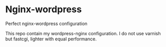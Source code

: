 # Nginx-wordpress
Perfect nginx-wordpress configuration

This repo contain my wordpress-nginx configuration. I do not use varnish but fastcgi, lighter with equal performance.

